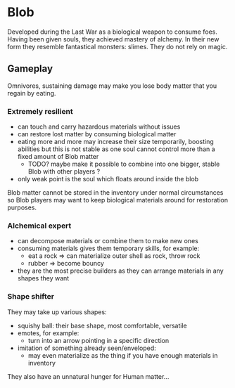 # Blob

Developed during the Last War as a biological weapon to consume foes.  
Having been given souls, they achieved mastery of alchemy. In their new form they resemble fantastical monsters: slimes. They do not rely on magic.

## Gameplay

Omnivores, sustaining damage may make you lose body matter that you regain by eating.

### Extremely resilient

- can touch and carry hazardous materials without issues
- can restore lost matter by consuming biological matter
- eating more and more may increase their size temporarily, boosting abilities
    but this is not stable as one soul cannot control more than a fixed amount of Blob matter
  - TODO? maybe make it possible to combine into one bigger, stable Blob with other players ?
- only weak point is the soul which floats around inside the blob

Blob matter cannot be stored in the inventory under normal circumstances so Blob players may want to keep biological materials around for restoration purposes.

### Alchemical expert

- can decompose materials or combine them to make new ones
- consuming materials gives them temporary skills, for example:
  - eat a rock => can materialize outer shell as rock, throw rock
  - rubber => become bouncy
- they are the most precise builders as they can arrange materials in any shapes they want

### Shape shifter

They may take up various shapes:

- squishy ball: their base shape, most comfortable, versatile
- emotes, for example:
  - turn into an arrow pointing in a specific direction
- imitation of something already seen/enveloped:
  - may even materialize as the thing if you have enough materials in inventory

They also have an unnatural hunger for Human matter...
